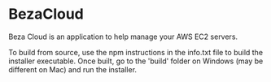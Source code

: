# BezaCloud
Beza Cloud is an application to help manage your AWS EC2 servers.

To build from source, use the npm instructions in the info.txt file to build the installer executable. Once built, go to the 'build' folder on Windows (may be different on Mac) and run the installer.
